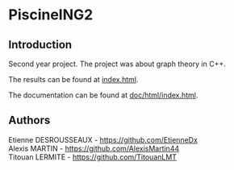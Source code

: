 # PiscineING2

## Introduction

Second year project. The project was about graph theory in C++.

The results can be found at [index.html](index.html).

The documentation can be found at [doc/html/index.html](doc/html/index.html).

## Authors

Etienne DESROUSSEAUX - https://github.com/EtienneDx \
Alexis MARTIN - https://github.com/AlexisMartin44 \
Titouan LERMITE - https://github.com/TitouanLMT
